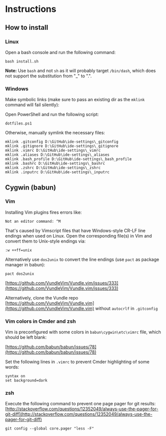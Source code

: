 # Instructions

## How to install

### Linux
Open a bash console and run the following command:
```
bash install.sh
```
**Note:** Use `bash` and not `sh` as it will probably target `/bin/dash`, which does not support the substitution from "_" to ".".

### Windows
Make symbolic links (make sure to pass an existing dir as the `mklink` command will fail silently):		
  		  
Open PowerShell and run the following script:
```
dotfiles.ps1
```

Otherwise, manually symlink the necessary files:
```
mklink .gitconfig D:\GitHub\ide-settings\_gitconfig		
mklink .gitignore D:\GitHub\ide-settings\_gitignore		
mklink .vimrc D:\GitHub\ide-settings\_vimrc		
mklink .aliases D:\GitHub\ide-settings\_aliases		
mklink .bash_profile D:\GitHub\ide-settings\_bash_profile		
mklink .bashrc D:\GitHub\ide-settings\_bashrc		
mklink .zshrc D:\GitHub\ide-settings\_zshrc
mklink .inputrc D:\GitHub\ide-settings\_inputrc
 ```
## Cygwin (babun)

### Vim

Installing Vim plugins fires errors like:
```
Not an editor command: ^M
```
That's caused by Vimscript files that have Windows-style CR-LF line endings when used on Linux. Open the corresponding file(s) in Vim and convert them to Unix-style endings via:
```
:w ++ff=unix
```

Alternatively use `dos2unix` to convert the line endings (use `pact` as package manager in babun):
```
pact dos2unix
```
[https://github.com/VundleVim/Vundle.vim/issues/333](https://github.com/VundleVim/Vundle.vim/issues/333)

Alternatively, clone the Vundle repo [https://github.com/VundleVim/Vundle.vim](https://github.com/VundleVim/Vundle.vim) without `autocrlf` in `.gitconfig`

### Vim colors in Cmder and zsh

Vim is preconfigured with some colors in `babun\cygwin\etc\vimrc` file, which should be left blank:

[https://github.com/babun/babun/issues/78](https://github.com/babun/babun/issues/78)

Set the following lines in `.vimrc` to prevent Cmder highlighting of some words:
```
syntax on
set background=dark
```
### zsh

Execute the following command to prevent one page pager for git results:
[http://stackoverflow.com/questions/12352049/always-use-the-pager-for-git-diff](http://stackoverflow.com/questions/12352049/always-use-the-pager-for-git-diff)
```
git config --global core.pager "less -F"
```












 
